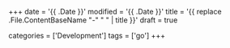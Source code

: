 +++
date = '{{ .Date }}'
modified = '{{ .Date }}'
title = '{{ replace .File.ContentBaseName "-" " " | title }}'
draft = true

categories = ['Development']
tags = ['go']
+++
